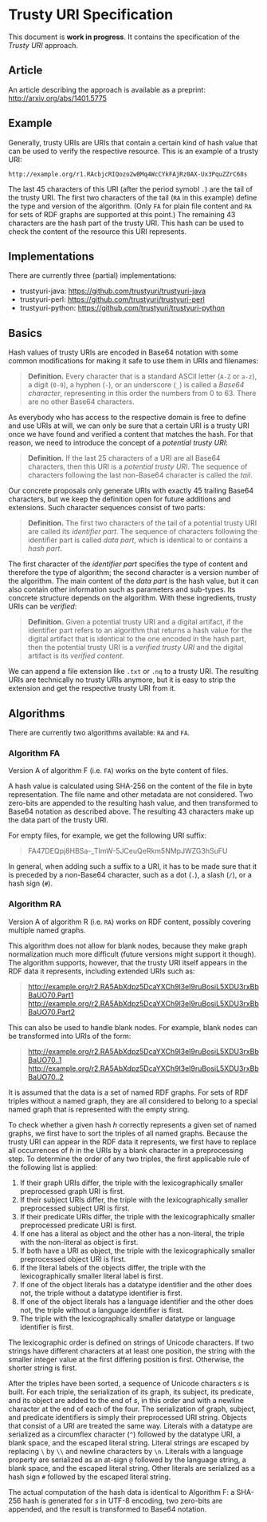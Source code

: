 Trusty URI Specification
========================

This document is **work in progress**. It contains the specification of the
_Trusty URI_ approach.


Article
-------

An article describing the approach is available as a preprint:
http://arxiv.org/abs/1401.5775


Example
-------

Generally, trusty URIs are URIs that contain a certain kind of hash value that
can be used to verify the respective resource. This is an example of a
trusty URI:

    http://example.org/r1.RAcbjcRIQozo2wBMq4WcCYkFAjRz0AX-Ux3PquZZrC68s

The last 45 characters of this URI (after the period symobl `.`) are the
tail of the trusty URI. The first two characters of the tail (`RA` in this
example) define the type and version of the algorithm. (Only `FA` for plain
file content and `RA` for sets of RDF graphs are supported at this point.)
The remaining 43 characters are the hash part of the trusty URI. This hash
can be used to check the content of the resource this URI represents.


Implementations
---------------

There are currently three (partial) implementations:

- trustyuri-java: https://github.com/trustyuri/trustyuri-java
- trustyuri-perl: https://github.com/trustyuri/trustyuri-perl
- trustyuri-python: https://github.com/trustyuri/trustyuri-python


Basics
------

Hash values of trusty URIs are encoded in Base64 notation with some common
modifications for making it safe to use them in URIs and filenames:

> **Definition.**
> Every character that is a standard ASCII letter (`A-Z` or `a-z`), a digit
> (`0-9`), a hyphen (`-`), or an underscore (`_`) is called a _Base64
> character_, representing in this order the numbers from 0 to 63. There are no
> other Base64 characters.

As everybody who has access to the respective domain is free to define and use
URIs at will, we can only be sure that a certain URI is a trusty URI once we
have found and verified a content that matches the hash. For that reason, we
need to introduce the concept of a _potential trusty URI_:

> **Definition.**
> If the last 25 characters of a URI are all Base64 characters, then this URI
> is a _potential trusty URI_. The sequence of characters following the last
> non-Base64 character is called the _tail_.

Our concrete proposals only generate URIs with exactly 45 trailing Base64
characters, but we keep the definition open for future additions and
extensions. Such character sequences consist of two parts:

> **Definition.**
> The first two characters of the tail of a potential trusty URI are called its
> _identifier part_. The sequence of characters following the identifier part
> is called _data part_, which is identical to or contains a _hash part_.

The first character of the _identifier part_ specifies the type of content
and therefore the type of algorithm; the second character is a version number
of the algorithm. The main content of the _data part_ is the hash value, but
it can also contain other information such as parameters and sub-types. Its
concrete structure depends on the algorithm. With these ingredients,
trusty URIs can be _verified_:

> **Definition.**
> Given a potential trusty URI and a digital artifact, if the identifier part
> refers to an algorithm that returns a hash value for the digital artifact
> that is identical to the one encoded in the hash part, then the potential
> trusty URI is a _verified trusty URI_ and the digital artifact is its
> _verified content_.

We can append a file extension like `.txt` or `.nq` to a trusty URI. The
resulting URIs are technically no trusty URIs anymore, but it is easy to strip
the extension and get the respective trusty URI from it.


Algorithms
----------

There are currently two algorithms available: `RA` and `FA`.


### Algorithm FA

Version A of algorithm F (i.e. `FA`) works on the byte content of files.

A hash value is calculated using SHA-256 on the content of the file in byte representation. The file name and other metadata are not considered. Two zero-bits are appended to the resulting hash value, and then transformed to Base64 notation as described above. The resulting 43 characters make up the data part of the trusty URI.

For empty files, for example, we get the following URI suffix:

> FA47DEQpj8HBSa-_TImW-5JCeuQeRkm5NMpJWZG3hSuFU

In general, when adding such a suffix to a URI, it has to be made sure that it is preceded by a non-Base64 character, such as a dot (`.`), a slash (`/`), or a hash sign (`#`).


### Algorithm RA

Version A of algorithm R (i.e. `RA`) works on RDF content, possibly covering multiple named graphs.

This algorithm does not allow for blank nodes, because they make graph normalization much more difficult (future versions might support it though). The algorithm supports, however, that the trusty URI itself appears in the RDF data it represents, including extended URIs such as:

> http://example.org/r2.RA5AbXdpz5DcaYXCh9l3eI9ruBosiL5XDU3rxBbBaUO70.Part1
> http://example.org/r2.RA5AbXdpz5DcaYXCh9l3eI9ruBosiL5XDU3rxBbBaUO70.Part2

This can also be used to handle blank nodes. For example, blank nodes can be transformed into URIs of the form:

> http://example.org/r2.RA5AbXdpz5DcaYXCh9l3eI9ruBosiL5XDU3rxBbBaUO70..1
> http://example.org/r2.RA5AbXdpz5DcaYXCh9l3eI9ruBosiL5XDU3rxBbBaUO70..2

It is assumed that the data is a set of named RDF graphs. For sets of RDF triples without a named graph, they are all considered to belong to a special named graph that is represented with the empty string.

To check whether a given hash _h_ correctly represents a given set of named graphs, we first have to sort the triples of all named graphs. Because the trusty URI can appear in the RDF data it represents, we first have to replace all occurrences of _h_ in the URIs by a blank character in a preprocessing step. To determine the order of any two triples, the first applicable rule of the following list is applied:

1. If their graph URIs differ, the triple with the lexicographically smaller preprocessed graph URI is first.
2. If their subject URIs differ, the triple with the lexicographically smaller preprocessed subject URI is first.
3. If their predicate URIs differ, the triple with the lexicographically smaller preprocessed predicate URI is first.
4. If one has a literal as object and the other has a non-literal, the triple with the non-literal as object is first.
5. If both have a URI as object, the triple with the lexicographically smaller preprocessed object URI is first.
6. If the literal labels of the objects differ, the triple with the lexicographically smaller literal label is first.
7. If one of the object literals has a datatype identifier and the other does not, the triple without a datatype identifier is first.
8. If one of the object literals has a language identifier and the other does not, the triple without a language identifier is first.
9. The triple with the lexicographically smaller datatype or language identifier is first.

The lexicographic order is defined on strings of Unicode characters. If two strings have different characters at at least one position, the string with the smaller integer value at the first differing position is first. Otherwise, the shorter string is first.

After the triples have been sorted, a sequence of Unicode characters _s_ is built. For each triple, the serialization of its graph, its subject, its predicate, and its object are added to the end of _s_, in this order and with a newline character at the end of each of the four. The serialization of graph, subject, and predicate identifiers is simply their preprocessed URI string. Objects that consist of a URI are treated the same way. Literals with a datatype are serialized as a circumflex character (`^`) followed by the datatype URI, a blank space, and the escaped literal string. Literal strings are escaped by replacing `\` by `\\` and newline characters by `\n`. Literals with a language property are serialized as an at-sign `@` followed by the language string, a blank space, and the escaped literal string. Other literals are serialized as a hash sign `#` followed by the escaped literal string.

The actual computation of the hash data is identical to Algorithm F: a SHA-256 hash is generated for _s_ in UTF-8 encoding, two zero-bits are appended, and the result is transformed to Base64 notation.

